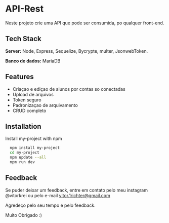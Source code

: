 
# API-Rest

Neste projeto crie uma API que pode ser consumida, po qualquer front-end.


## Tech Stack

**Server:** Node, Express, Sequelize, Bycrypte, multer, JsonwebToken.

**Banco de dados:** MariaDB


## Features

- Criaçao e ediçao de alunos por contas so conectadas
- Upload de arquivos
- Token seguro
- Padronizaçao de arquivamento
- CRUD completo



## Installation

Install my-project with npm

```bash
  npm install my-project
  cd my-project
  npm update --all
  npm run dev
```

## Feedback

Se puder deixar um feedback, entre em contato pelo meu instagram @vitorkrei ou pelo e-mail vitor.1richter@gmail.com

Agredeço pelo seu tempo e pelo feedback.

Muito Obrigado :)

